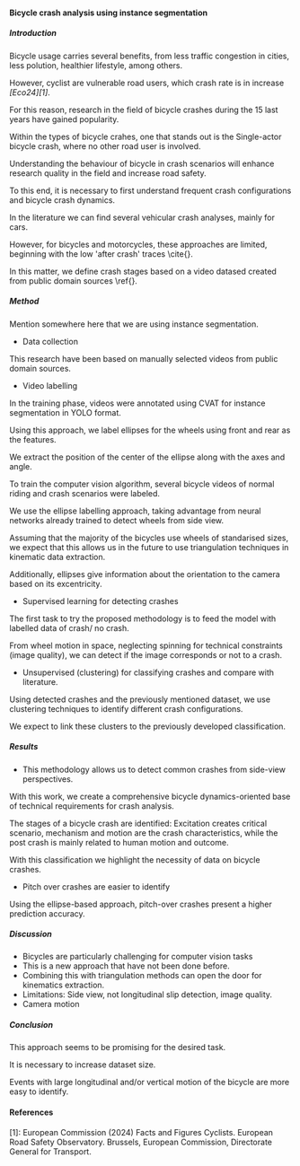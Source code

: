 #### Bicycle crash analysis using instance segmentation

##### Introduction

Bicycle usage carries several benefits, from less traffic congestion in cities,
less polution, healthier lifestyle, among others.

However, cyclist are vulnerable road users, which crash rate is in increase
<cite>[Eco24][1]</cite>.

For this reason, research in the field of bicycle crashes during the 15 last
years have gained popularity.

Within the types of bicycle crahes, one that stands out is the Single-actor
bicycle crash, where no other road user is involved.



Understanding the behaviour of bicycle in crash scenarios will enhance research
quality in the field and increase road safety.

To this end, it is necessary to first understand frequent crash configurations
and bicycle crash dynamics.




In the literature we can find several vehicular crash analyses, mainly for cars.

However, for bicycles and motorcycles, these approaches are limited, beginning
with the low 'after crash' traces \cite{}.

In this matter, we define crash stages based on a video datased created from
public domain sources \ref{}.



 

##### Method


Mention somewhere here that we are using instance segmentation.



- Data collection

This research have been based on manually selected videos from public domain
sources.


- Video labelling

In the training phase, videos were annotated using CVAT for instance segmentation
in YOLO format.

Using this approach, we label ellipses for the wheels using front and rear as
the features.

We extract the position of the center of the ellipse along with the axes and
angle.





To train the computer vision algorithm, several bicycle videos of normal riding
and crash scenarios were labeled.

We use the ellipse labelling approach, taking advantage from neural networks
already trained to detect wheels from side view.

Assuming that the majority of the bicycles use wheels of standarised sizes, we
expect that this allows us in the future to use triangulation techniques in
kinematic data extraction.

Additionally, ellipses give information about the orientation to the camera
based on its excentricity.


- Supervised learning for detecting crashes

The first task to try the proposed methodology is to feed the model with
labelled data of crash/ no crash.

From wheel motion in space, neglecting spinning for technical constraints
(image quality), we can detect if the image corresponds or not to a crash.


- Unsupervised (clustering) for classifying crashes and compare with literature.

Using detected crashes and the previously mentioned dataset, we use clustering
techniques to identify different crash configurations.

We expect to link these clusters to the previously developed classification.




##### Results

- This methodology allows us to detect common crashes from side-view perspectives.

With this work, we create a comprehensive bicycle dynamics-oriented base of
technical requirements for crash analysis.

The stages of a bicycle crash are identified: Excitation creates critical
scenario, mechanism and motion are the crash characteristics, while the post
crash is mainly related to human motion and outcome.

With this classification we highlight the necessity of data on bicycle crashes.


- Pitch over crashes are easier to identify

Using the ellipse-based approach, pitch-over crashes present a higher prediction
accuracy.


##### Discussion

- Bicycles are particularly challenging for computer vision tasks
- This is a new approach that have not been done before.
- Combining this with triangulation methods can open the door for kinematics
extraction.
- Limitations: Side view, not longitudinal slip detection, image quality.
- Camera motion

##### Conclusion

This approach seems to be promising for the desired task.

It is necessary to increase dataset size.

Events with large longitudinal and/or vertical motion of the bicycle are more
easy to identify.



#### References

[1]: European Commission (2024) Facts and Figures Cyclists. European Road Safety
Observatory. Brussels, European Commission, Directorate General for Transport.


